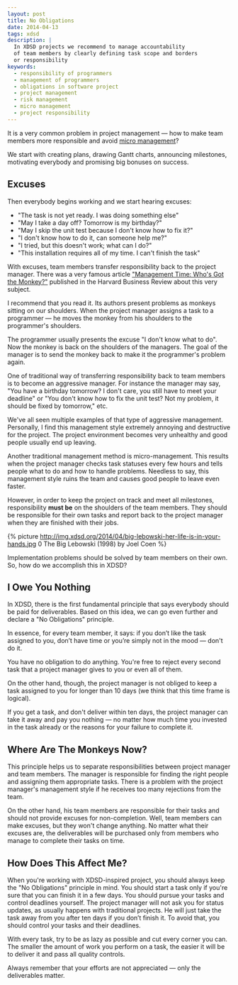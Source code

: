 ```yaml
---
layout: post
title: No Obligations
date: 2014-04-13
tags: xdsd
description: |
  In XDSD projects we recommend to manage accountability
  of team members by clearly defining task scope and borders
  or responsibility
keywords:
  - responsibility of programmers
  - management of programmers
  - obligations in software project
  - project management
  - risk management
  - micro management
  - project responsibility
---
```


It is a very common problem in project management &mdash; how to make team
members more responsible and avoid [micro
management](http://en.wikipedia.org/wiki/Micromanagement)?

We start with creating plans, drawing Gantt charts, announcing milestones,
motivating everybody and promising big bonuses on success.

<!--more-->

## Excuses

Then everybody begins working and we start hearing excuses:

 * "The task is not yet ready. I was doing something else"
 * "May I take a day off? Tomorrow is my birthday?"
 * "May I skip the unit test because I don't know how to fix it?"
 * "I don't know how to do it, can someone help me?"
 * "I tried, but this doesn't work; what can I do?"
 * "This installation requires all of my time. I can't finish the task"

With excuses, team members transfer responsibility back to the project manager.
There was a very famous article ["Management Time: Who's Got the
Monkey?"](http://hbr.org/1999/11/management-time-whos-got-the-monkey/ar/1)
published in the Harvard Business Review about this very subject.

I recommend that you read it. Its authors present problems as monkeys sitting on
our shoulders. When the project manager assigns a task to a programmer &mdash;
he moves the monkey from his shoulders to the programmer's shoulders.

The programmer usually presents the excuse "I don't know what to do". Now the
monkey is back on the shoulders of the managers. The goal of the manager is to
send the monkey back to make it the programmer's problem again.

One of traditional way of transferring responsibility back to team members is to
become an aggressive manager. For instance the manager may say, "You have a
birthday tomorrow? I don't care, you still have to meet your deadline" or "You
don't know how to fix the unit test? Not my problem, it should be fixed by
tomorrow," etc.

We've all seen multiple examples of that type of aggressive management.
Personally, I find this management style extremely annoying and destructive for
the project. The project environment becomes very unhealthy and good people
usually end up leaving.

Another traditional management method is micro-management. This results when the
project manager checks task statuses every few hours and tells people what to do
and how to handle problems. Needless to say, this management style ruins the
team and causes good people to leave even faster.

However, in order to keep the project on track and meet all milestones,
responsibility **must be** on the shoulders of the team members. They should be
responsible for their own tasks and report back to the project manager when they
are finished with their jobs.

{% picture http://img.xdsd.org/2014/04/big-lebowski-her-life-is-in-your-hands.jpg 0 The Big Lebowski (1998) by Joel Coen %}

Implementation problems should be solved by team members on their own. So, how
do we accomplish this in XDSD?

## I Owe You Nothing

In XDSD, there is the first fundamental principle that says everybody should be
paid for deliverables. Based on this idea, we can go even further and declare a
"No Obligations" principle.

In essence, for every team member, it says: if you don’t like the task assigned
to you, don’t have time or you’re simply not in the mood &mdash; don't do it.

You have no obligation to do anything. You're free to reject every second task
that a project manager gives to you or even all of them.

On the other hand, though, the project manager is not obliged to keep a task
assigned to you for longer than 10 days (we think that this time frame is
logical).

If you get a task, and don't deliver within ten days, the project manager can
take it away and pay you nothing &mdash; no matter how much time you invested in
the task already or the reasons for your failure to complete it.

## Where Are The Monkeys Now?

This principle helps us to separate responsibilities between project manager and
team members. The manager is responsible for finding the right people and
assigning them appropriate tasks. There is a problem with the project manager's
management style if he receives too many rejections from the team.

On the other hand, his team members are responsible for their tasks and should
not provide excuses for non-completion. Well, team members can make excuses, but
they won't change anything. No matter what their excuses are, the deliverables
will be purchased only from members who manage to complete their tasks on time.

## How Does This Affect Me?

When you're working with XDSD-inspired project, you should always keep the "No
Obligations" principle in mind. You should start a task only if you're sure that
you can finish it in a few days. You should pursue your tasks and control
deadlines yourself. The project manager will not ask you for status updates, as
usually happens with traditional projects. He will just take the task away from
you after ten days if you don’t finish it. To avoid that, you should control
your tasks and their deadlines.

With every task, try to be as lazy as possible and cut every corner you can. The
smaller the amount of work you perform on a task, the easier it will be to
deliver it and pass all quality controls.

Always remember that your efforts are not appreciated &mdash; only the
deliverables matter.

